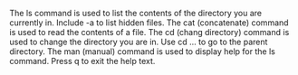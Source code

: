 The ls command is used to list the contents of the directory you are currently in. Include -a to list hidden files.
The cat (concatenate) command is used to read the contents of a file.
The cd (chang directory) command is used to change the directory you are in. Use cd ... to go to the parent directory.
The man (manual) command is used to display help for the ls command. Press q to exit the help text.